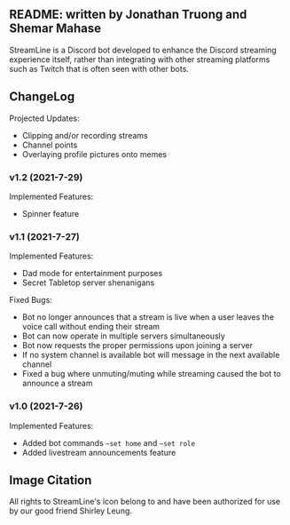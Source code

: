 ## README: written by Jonathan Truong and Shemar Mahase

StreamLine is a Discord bot developed to enhance the Discord streaming experience itself, rather than integrating with other streaming platforms such as Twitch that is often seen with other bots.

## ChangeLog

Projected Updates:
- Clipping and/or recording streams
- Channel points
- Overlaying profile pictures onto memes

### **v1.2 (2021-7-29)**

Implemented Features:
- Spinner feature

### **v1.1 (2021-7-27)**

Implemented Features:
- Dad mode for entertainment purposes
- Secret Tabletop server shenanigans

Fixed Bugs:
- Bot no longer announces that a stream is live when a user leaves the voice call without ending their stream
- Bot can now operate in multiple servers simultaneously
- Bot now requests the proper permissions upon joining a server
- If no system channel is available bot will message in the next available channel
- Fixed a bug where unmuting/muting while streaming caused the bot to announce a stream

### **v1.0 (2021-7-26)**

Implemented Features:
- Added bot commands `~set home` and `~set role`
- Added livestream announcements feature

## Image Citation

All rights to StreamLine's icon belong to and have been authorized for use by our good friend Shirley Leung.